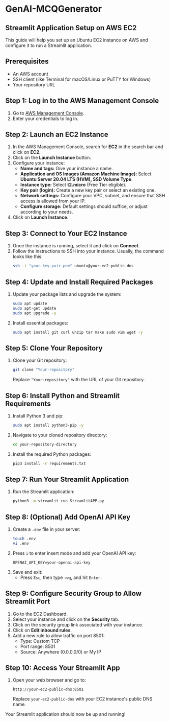 # GenAI-MCQGenerator

## Streamlit Application Setup on AWS EC2

This guide will help you set up an Ubuntu EC2 instance on AWS and configure it to run a Streamlit application.

## Prerequisites
- An AWS account
- SSH client (like Terminal for macOS/Linux or PuTTY for Windows)
- Your repository URL

## Step 1: Log in to the AWS Management Console
1. Go to [AWS Management Console](https://aws.amazon.com/console/).
2. Enter your credentials to log in.

## Step 2: Launch an EC2 Instance
1. In the AWS Management Console, search for **EC2** in the search bar and click on **EC2**.
2. Click on the **Launch Instance** button.
3. Configure your instance:
    - **Name and tags:** Give your instance a name.
    - **Application and OS Images (Amazon Machine Image):** Select **Ubuntu Server 20.04 LTS (HVM), SSD Volume Type**.
    - **Instance type:** Select **t2.micro** (Free Tier eligible).
    - **Key pair (login):** Create a new key pair or select an existing one.
    - **Network settings:** Configure your VPC, subnet, and ensure that SSH access is allowed from your IP.
    - **Configure storage:** Default settings should suffice, or adjust according to your needs.
4. Click on **Launch Instance**.

## Step 3: Connect to Your EC2 Instance
1. Once the instance is running, select it and click on **Connect**.
2. Follow the instructions to SSH into your instance. Usually, the command looks like this:
    ```sh
    ssh -i "your-key-pair.pem" ubuntu@your-ec2-public-dns
    ```

## Step 4: Update and Install Required Packages
1. Update your package lists and upgrade the system:
    ```sh
    sudo apt update
    sudo apt-get update
    sudo apt upgrade -y
    ```

2. Install essential packages:
    ```sh
    sudo apt install git curl unzip tar make sudo vim wget -y
    ```

## Step 5: Clone Your Repository
1. Clone your Git repository:
    ```sh
    git clone "Your-repository"
    ```
   Replace `"Your-repository"` with the URL of your Git repository.

## Step 6: Install Python and Streamlit Requirements
1. Install Python 3 and pip:
    ```sh
    sudo apt install python3-pip -y
    ```

2. Navigate to your cloned repository directory:
    ```sh
    cd your-repository-directory
    ```

3. Install the required Python packages:
    ```sh
    pip3 install -r requirements.txt
    ```

## Step 7: Run Your Streamlit Application
1. Run the Streamlit application:
    ```sh
    python3 -m streamlit run StreamlitAPP.py
    ```

## Step 8: (Optional) Add OpenAI API Key
1. Create a `.env` file in your server:
    ```sh
    touch .env
    vi .env
    ```
2. Press `i` to enter insert mode and add your OpenAI API key:
    ```
    OPENAI_API_KEY=your-openai-api-key
    ```
3. Save and exit:
    - Press `Esc`, then type `:wq`, and hit `Enter`.

## Step 9: Configure Security Group to Allow Streamlit Port
1. Go to the EC2 Dashboard.
2. Select your instance and click on the **Security** tab.
3. Click on the security group link associated with your instance.
4. Click on **Edit inbound rules**.
5. Add a new rule to allow traffic on port 8501:
    - Type: Custom TCP
    - Port range: 8501
    - Source: Anywhere (0.0.0.0/0) or My IP

## Step 10: Access Your Streamlit App
1. Open your web browser and go to:
    ```
    http://your-ec2-public-dns:8501
    ```
   Replace `your-ec2-public-dns` with your EC2 instance's public DNS name.

Your Streamlit application should now be up and running!

